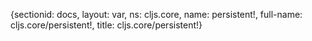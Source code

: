 {sectionid: docs, layout: var, ns: cljs.core, name: persistent!, full-name: cljs.core/persistent!,
  title: cljs.core/persistent!}
